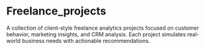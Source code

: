# Freelance_projects
A collection of client-style freelance analytics projects focused on customer behavior, marketing insights, and CRM analysis. Each project simulates real-world business needs with actionable recommendations.
